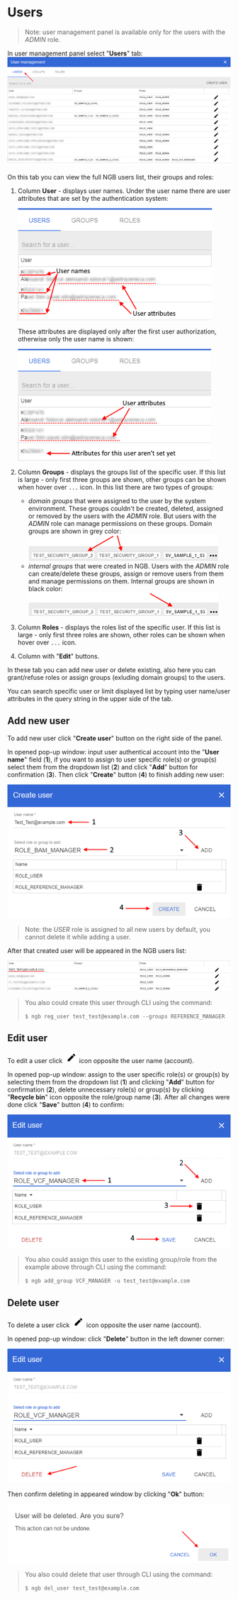 # Users
> Note: user management panel is available only for the users with the *ADMIN* role.

In user management panel select "**Users**" tab:
![NGB User Management](images/um-users-1.png)

On this tab you can view the full NGB users list, their groups and roles:
1. Column **User** - displays user names. Under the user name there are user attributes that are set by the authentication system:

    ![NGB User Management](images/um-users-10.png)

    These attributes are displayed only after the first user authorization, otherwise only the user name is shown:
    
    ![NGB User Management](images/um-users-11.png)

2. Column **Groups** - displays the groups list of the specific user. If this list is large - only first three groups are shown, other groups can be shown when hover over `...` icon. In this list there are two types of groups:
    - *domain groups* that were assigned to the user by the system environment. These groups couldn't be created, deleted, assigned or removed by the users with the *ADMIN* role. But users with the *ADMIN* role can manage permissions on these groups. Domain groups are shown in grey color: ![NGB User Management](images/um-users-8.png)
    - *internal groups* that were created in NGB. Users with the *ADMIN* role can create/delete these groups, assign or remove users from them and manage permissions on them. Internal groups are shown in black color: ![NGB User Management](images/um-users-9.png)
3. Column **Roles** - displays the roles list of the specific user. If this list is large - only first three roles are shown, other roles can be shown when hover over `...` icon.
4. Column with "**Edit**" buttons.

In these tab you can add new user or delete existing, also here you can grant/refuse roles or assign groups (exluding domain groups) to the users.

You can search specific user or limit displayed list by typing user name/user attributes in the query string in the upper side of the tab.

## Add new user
To add new user click "**Create user**" button on the right side of the panel.

In opened pop-up window: input user authentical account into the "**User name**" field (**1**), if you want to assign to user specific role(s) or group(s) select them from the dropdown list (**2**) and click "**Add**" button for confirmation (**3**). Then click "**Create**" button (**4**) to finish adding new user:

![NGB User Management](images/um-users-2.png)
> Note: the *USER* role is assigned to all new users by default, you cannot delete it while adding a user.

After that created user will be appeared in the NGB users list:

![NGB User Management](images/um-users-3.png)

> You also could create this user through CLI using the command:
> ```
> $ ngb reg_user test_test@example.com --groups REFERENCE_MANAGER
> ```

## Edit user
To edit a user click ![NGB User Management](images/um-users-4.png) icon opposite the user name (account).

In opened pop-up window: assign to the user specific role(s) or group(s) by selecting them from the dropdown list (**1**) and clicking "**Add**" button for confirmation (**2**), delete unnecessary role(s) or group(s) by clicking "**Recycle bin**" icon opposite the role/group name (**3**). After all changes were done click "**Save**" button (**4**) to confirm:

![NGB User Management](images/um-users-5.png)

> You also could assign this user to the existing group/role from the example above through CLI using the command:
> ```
> $ ngb add_group VCF_MANAGER -u test_test@example.com
> ```

## Delete user
To delete a user click ![NGB User Management](images/um-users-4.png) icon opposite the user name (account).

In opened pop-up window: click "**Delete**" button in the left downer corner:

![NGB User Management](images/um-users-6.png)

Then confirm deleting in appeared window by clicking "**Ok**" button:

![NGB User Management](images/um-users-7.png)

> You also could delete that user through CLI using the command:
> ```
> $ ngb del_user test_test@example.com
> ```